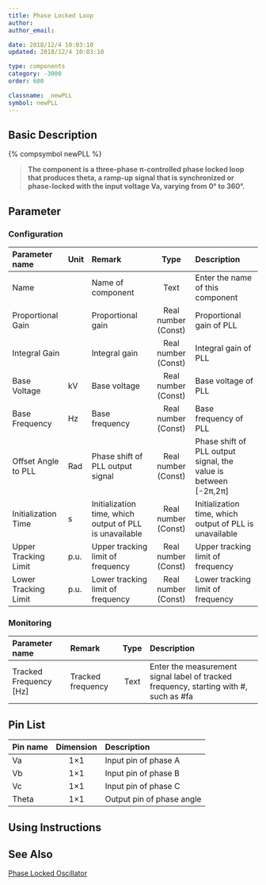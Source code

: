 ```yaml
---
title: Phase Locked Loop
author: 
author_email:

date: 2018/12/4 10:03:10
updated: 2018/12/4 10:03:10

type: components
category: -3000
order: 600

classname: _newPLL
symbol: newPLL
---
```

## Basic Description
{% compsymbol newPLL %}

> **The component is a three-phase π-controlled phase locked loop that produces theta, a ramp-up signal that is synchronized or phase-locked with the input voltage Va, varying from 0° to 360°.**

## Parameter
### Configuration
| Parameter name | Unit | Remark | Type | Description |
| :--- | :--- | :--- | :--: | :--- |
| Name |  | Name of component | Text | Enter the name of this component |
| Proportional Gain |  | Proportional gain | Real number (Const) | Proportional gain of PLL |
| Integral Gain |  | Integral gain | Real number (Const) | Integral gain of PLL |
| Base Voltage | kV | Base voltage | Real number (Const) | Base voltage of PLL |
| Base Frequency | Hz | Base frequency | Real number (Const) | Base frequency of PLL |
| Offset Angle to PLL | Rad | Phase shift of PLL output signal | Real number (Const) | Phase shift of PLL output signal, the value is between [-2π,2π] |
| Initialization Time | s | Initialization time, which output of PLL is unavailable | Real number (Const) | Initialization time, which output of PLL is unavailable |
| Upper Tracking Limit | p.u. | Upper tracking limit of frequency | Real number (Const) | Upper tracking limit of frequency |
| Lower Tracking Limit | p.u. | Lower tracking limit of frequency | Real number (Const) | Lower tracking limit of frequency |

### Monitoring
| Parameter name | Remark | Type | Description |
| :--- | :--- | :--: | :--- |
| Tracked Frequency \[Hz\] | Tracked frequency | Text | Enter the measurement signal label of tracked frequency, starting with #, such as #fa |


## Pin List

| Pin name | Dimension | Description |
| :--- | :--:  | :--- |
| Va | 1×1 | Input pin of phase A |
| Vb | 1×1 | Input pin of phase B |
| Vc | 1×1 | Input pin of phase C |
| Theta | 1×1 | Output pin of phase angle |

## Using Instructions



## See Also

[Phase Locked Oscillator](comp_newPLO.md)
